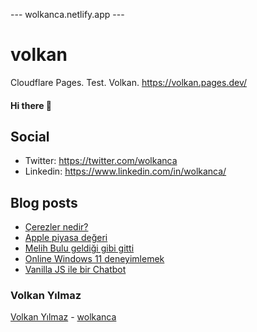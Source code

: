 ---  wolkanca.netlify.app ---
# volkan
Cloudflare Pages. Test. Volkan. https://volkan.pages.dev/

#### Hi there 👋

## Social
- Twitter: https://twitter.com/wolkanca
- Linkedin: https://www.linkedin.com/in/wolkanca/


## Blog posts
<!-- BLOG-POST-LIST:START -->
- [Çerezler nedir?](https://wolkanca.com.tr/cerezler-nedir/)
- [Apple piyasa değeri](https://wolkanca.com.tr/apple-piyasa-degeri/)
- [Melih Bulu geldiği gibi gitti](https://wolkanca.com.tr/melih-bulu-geldigi-gibi-gitti/)
- [Online Windows 11 deneyimlemek](https://wolkanca.com.tr/online-windows-11-deneyimlemek/)
- [Vanilla JS ile bir Chatbot](https://wolkanca.com.tr/vanilla-js-ile-bir-chatbot/)
<!-- BLOG-POST-LIST:END -->


### Volkan Yılmaz

[Volkan Yılmaz](https://volkanyilmaz.com.tr/) - [wolkanca](https://wolkanca.com.tr/)

